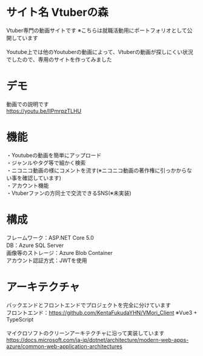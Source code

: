 # サイト名 Vtuberの森
Vtuber専門の動画サイトです ※こちらは就職活動用にポートフォリオとして公開しています<br>
<br>
Youtube上では他のYoutuberの動画によって、Vtuberの動画が探しにくい状況でしたので、専用のサイトを作ってみました<br>
 
# デモ
動画での説明です<br>
 https://youtu.be/IlPmrpzTLHU
 
# 機能
・Youtubeの動画を簡単にアップロード<br>
・ジャンルやタグ等で細かく検索<br>
・ニコニコ動画の様にコメントを流す(※ニコニコ動画の著作権に引っかからない事を確認しています)<br>
・アカウント機能<br>
・Vtuberファンの方同士で交流できるSNS(※未実装)
 
# 構成
フレームワーク：ASP.NET Core 5.0<br>
DB：Azure SQL Server<br>
画像等のストレージ：Azure Blob Container<br>
アカウント認証方式：JWTを使用<br>
 
# アーキテクチャ
 バックエンドとフロントエンドでプロジェクトを完全に分けています<br>
 フロントエンド：https://github.com/KentaFukudaYHN/VMori_Client ※Vue3 + TypeScript <br>
 <br>
 マイクロソフトのクリーンアーキテクチャに沿って実装しています<br>
 https://docs.microsoft.com/ja-jp/dotnet/architecture/modern-web-apps-azure/common-web-application-architectures
